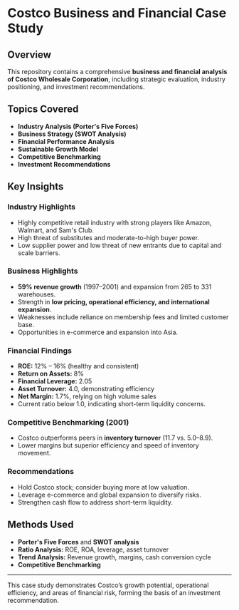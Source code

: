 # Costco Business and Financial Case Study

## Overview

This repository contains a comprehensive **business and financial analysis of Costco Wholesale Corporation**, including strategic evaluation, industry positioning, and investment recommendations.

## Topics Covered

* **Industry Analysis (Porter's Five Forces)**
* **Business Strategy (SWOT Analysis)**
* **Financial Performance Analysis**
* **Sustainable Growth Model**
* **Competitive Benchmarking**
* **Investment Recommendations**

## Key Insights

### Industry Highlights

* Highly competitive retail industry with strong players like Amazon, Walmart, and Sam's Club.
* High threat of substitutes and moderate-to-high buyer power.
* Low supplier power and low threat of new entrants due to capital and scale barriers.

### Business Highlights

* **59% revenue growth** (1997–2001) and expansion from 265 to 331 warehouses.
* Strength in **low pricing, operational efficiency, and international expansion**.
* Weaknesses include reliance on membership fees and limited customer base.
* Opportunities in e-commerce and expansion into Asia.

### Financial Findings

* **ROE:** 12% – 16% (healthy and consistent)
* **Return on Assets:** 8%
* **Financial Leverage:** 2.05
* **Asset Turnover:** 4.0, demonstrating efficiency
* **Net Margin:** 1.7%, relying on high volume sales
* Current ratio below 1.0, indicating short-term liquidity concerns.

### Competitive Benchmarking (2001)

* Costco outperforms peers in **inventory turnover** (11.7 vs. 5.0–8.9).
* Lower margins but superior efficiency and speed of inventory movement.

### Recommendations

* Hold Costco stock; consider buying more at low valuation.
* Leverage e-commerce and global expansion to diversify risks.
* Strengthen cash flow to address short-term liquidity.

## Methods Used

* **Porter's Five Forces** and **SWOT analysis**
* **Ratio Analysis:** ROE, ROA, leverage, asset turnover
* **Trend Analysis:** Revenue growth, margins, cash conversion cycle
* **Competitive Benchmarking**

---

This case study demonstrates Costco’s growth potential, operational efficiency, and areas of financial risk, forming the basis of an investment recommendation.
